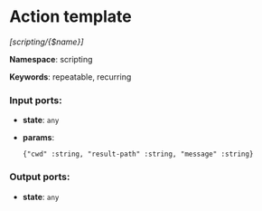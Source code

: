 # Action template

_[scripting/{$name}]_

__Namespace__: scripting

__Keywords__: repeatable, recurring

### Input ports:

* __state__: ` any `


* __params__: 
    ```
    {"cwd" :string, "result-path" :string, "message" :string}
    ```

### Output ports:

* __state__: ` any `

